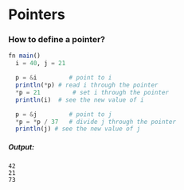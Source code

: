 # Pointers

### How to define a pointer?
```julia
fn main()
  i = 40, j = 21

  p = &i         # point to i
  println(*p) # read i through the pointer
  *p = 21         # set i through the pointer
  println(i)  # see the new value of i

  p = &j         # point to j
  *p = *p / 37   # divide j through the pointer
  println(j) # see the new value of j
```

##### Output:
```
42
21
73
```
